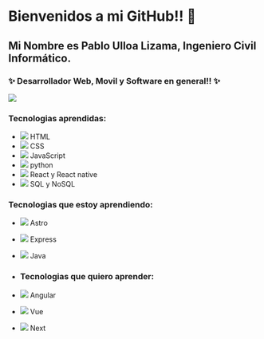 # Bienvenidos a mi GitHub!! 👋

## Mi Nombre es Pablo Ulloa Lizama, Ingeniero Civil Informático. 

### ✨ Desarrollador Web, Movil y Software en general!! ✨
![](https://pablossrudi.github.io/portafolio_Js_bootstrap/src/assets/yo_nuevo.gif)
 
### Tecnologias aprendidas:
- ![](https://img.icons8.com/color/25/html-5--v2.png) HTML
- ![](https://img.icons8.com/color/25/css3.png) CSS
- ![](https://img.icons8.com/color/25/javascript--v1.png) JavaScript
- ![](https://img.icons8.com/color/25/python--v1.png) python
- ![](https://img.icons8.com/office/25/react.png) React y React native
- ![](https://img.icons8.com/fluency/25/database--v1.png) SQL y NoSQL 

### Tecnologias que estoy aprendiendo:
- ![](https://img.icons8.com/nolan/25/astro.png) Astro
- ![](https://img.icons8.com/nolan/25/express-js.png) Express
- ![](https://img.icons8.com/3d-fluency/25/java.png) Java

- ### Tecnologias que quiero aprender:
- ![](https://img.icons8.com/external-tal-revivo-color-tal-revivo/25/external-angular-a-typescript-based-open-source-web-application-framework-logo-color-tal-revivo.png) Angular
- ![](https://img.icons8.com/external-tal-revivo-shadow-tal-revivo/25/external-vuejs-an-open-source-javascript-framework-for-building-user-interfaces-and-single-page-applications-logo-shadow-tal-revivo.png) Vue 
- ![](https://img.icons8.com/nolan/25/nextjs.png) Next

<!--
**pablossrudi/pablossrudi** is a ✨ _special_ ✨ repository because its `README.md` (this file) appears on your GitHub profile.

Here are some ideas to get you started:

- 🔭 I’m currently working on ...
- 🌱 I’m currently learning ...
- 👯 I’m looking to collaborate on ...
- 🤔 I’m looking for help with ...
- 💬 Ask me about ...
- 📫 How to reach me: ...
- 😄 Pronouns: ...
- ⚡ Fun fact: ...
-->
